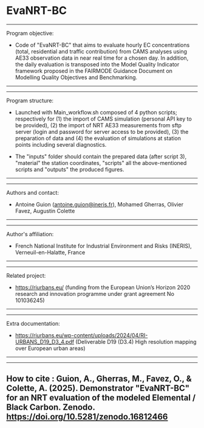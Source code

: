 # EvaNRT-BC

------------------
Program objective: 
- Code of "EvaNRT-BC" that aims to evaluate hourly EC concentrations (total, residential and traffic contribution) from CAMS analyses using AE33 observation data in near real time for a chosen day. In addition, the daily evaluation is transposed into the Model Quality Indicator framework proposed in the FAIRMODE Guidance Document on Modelling Quality Objectives and Benchmarking.
------------------

------------------
Program structure:
- Launched with Main_workflow.sh composed of 4 python scripts; respectively for (1) the import of CAMS simulation (personal API key to be provided), (2) the import of NRT AE33 measurements from sftp server (login and password for server access to be provided), (3) the preparation of data and (4) the evaluation of simulations at station points including several diagnostics.

- The "inputs" folder should contain the prepared data (after script 3), "material" the station coordinates, "scripts" all the above-mentioned scripts and "outputs" the produced figures.
------------------

------------------
Authors and contact: 
- Antoine Guion (antoine.guion@ineris.fr), Mohamed Gherras, Olivier Favez, Augustin Colette 
------------------

------------------
Author's affiliation: 
- French National Institute for Industrial Environment and Risks (INERIS), Verneuil-en-Halatte, France
------------------

------------------
Related project: 
- https://riurbans.eu/ (funding from the European Union’s Horizon 2020 research and innovation programme under grant agreement No 101036245)
------------------

------------------
Extra documentation: 
- https://riurbans.eu/wp-content/uploads/2024/04/RI-URBANS_D19_D3_4.pdf (Deliverable D19 (D3.4) High resolution mapping over European urban areas) 
------------------

------------------
How to cite :
Guion, A., Gherras, M., Favez, O., & Colette, A. (2025). Demonstrator "EvaNRT-BC" for an NRT evaluation of the modeled Elemental / Black Carbon. Zenodo. https://doi.org/10.5281/zenodo.16812466
------------------
